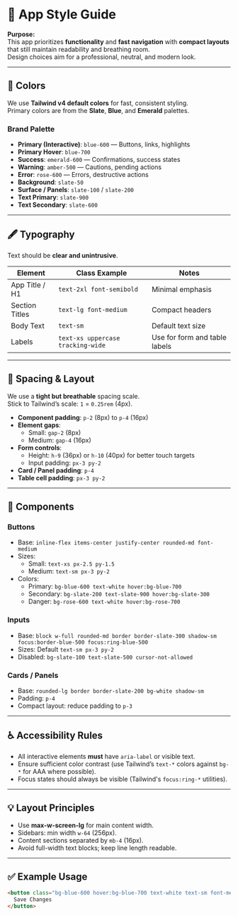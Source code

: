 # 📐 App Style Guide

**Purpose:**  
This app prioritizes **functionality** and **fast navigation** with **compact layouts** that still maintain readability and breathing room.  
Design choices aim for a professional, neutral, and modern look.

---

## 🎨 Colors

We use **Tailwind v4 default colors** for fast, consistent styling.  
Primary colors are from the **Slate**, **Blue**, and **Emerald** palettes.

### Brand Palette
- **Primary (Interactive)**: `blue-600` — Buttons, links, highlights
- **Primary Hover**: `blue-700`
- **Success**: `emerald-600` — Confirmations, success states
- **Warning**: `amber-500` — Cautions, pending actions
- **Error**: `rose-600` — Errors, destructive actions
- **Background**: `slate-50`
- **Surface / Panels**: `slate-100` / `slate-200`
- **Text Primary**: `slate-900`
- **Text Secondary**: `slate-600`

---

## 🖋 Typography

Text should be **clear and unintrusive**.

| Element          | Class Example                      | Notes |
|------------------|------------------------------------|-------|
| App Title / H1   | `text-2xl font-semibold`           | Minimal emphasis |
| Section Titles   | `text-lg font-medium`              | Compact headers |
| Body Text        | `text-sm`                          | Default text size |
| Labels           | `text-xs uppercase tracking-wide`  | Use for form and table labels |

---

## 📏 Spacing & Layout

We use a **tight but breathable** spacing scale.  
Stick to Tailwind’s scale: `1` = `0.25rem` (4px).

- **Component padding**: `p-2` (8px) to `p-4` (16px)
- **Element gaps**:
    - Small: `gap-2` (8px)
    - Medium: `gap-4` (16px)
- **Form controls**:
    - Height: `h-9` (36px) or `h-10` (40px) for better touch targets
    - Input padding: `px-3 py-2`
- **Card / Panel padding**: `p-4`
- **Table cell padding**: `px-3 py-2`

---

## 🧩 Components

### Buttons
- Base: `inline-flex items-center justify-center rounded-md font-medium`
- Sizes:
    - Small: `text-xs px-2.5 py-1.5`
    - Medium: `text-sm px-3 py-2`
- Colors:
    - Primary: `bg-blue-600 text-white hover:bg-blue-700`
    - Secondary: `bg-slate-200 text-slate-900 hover:bg-slate-300`
    - Danger: `bg-rose-600 text-white hover:bg-rose-700`

### Inputs
- Base: `block w-full rounded-md border border-slate-300 shadow-sm focus:border-blue-500 focus:ring-blue-500`
- Sizes: Default `text-sm px-3 py-2`
- Disabled: `bg-slate-100 text-slate-500 cursor-not-allowed`

### Cards / Panels
- Base: `rounded-lg border border-slate-200 bg-white shadow-sm`
- Padding: `p-4`
- Compact layout: reduce padding to `p-3`

---

## ♿ Accessibility Rules
- All interactive elements **must** have `aria-label` or visible text.
- Ensure sufficient color contrast (use Tailwind’s `text-*` colors against `bg-*` for AAA where possible).
- Focus states should always be visible (Tailwind's `focus:ring-*` utilities).

---

## 💡 Layout Principles
- Use **max-w-screen-lg** for main content width.
- Sidebars: min width `w-64` (256px).
- Content sections separated by `mb-4` (16px).
- Avoid full-width text blocks; keep line length readable.

---

## ✅ Example Usage

```html
<button class="bg-blue-600 hover:bg-blue-700 text-white text-sm font-medium px-3 py-2 rounded-md">
  Save Changes
</button>
